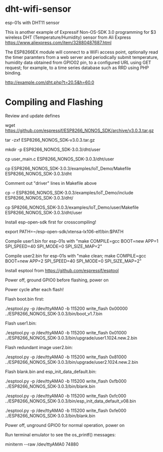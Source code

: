 # dht-wifi-sensor
esp-01s with DHT11 sensor

This is another example of Expressif Non-OS-SDK 3.0 programming for $3 wireless DHT (Temperature/Humidity) sensor from Ali Express https://www.aliexpress.com/item/32880487687.html

The ESP8266EX module will connect to a WiFi access point, optionally read the timer paramters from a web server and periodically submit temperature, humidity data obtained from GPIO02 pin, to a configured URL using GET request; for example, to a time series database such as RRD using PHP binding.

http://example.com/dht.php?t=20.5&h=60.0

# Compiling and Flashing

Review and update defines

wget https://github.com/espressif/ESP8266_NONOS_SDK/archive/v3.0.3.tar.gz

tar -zxf ESP8266_NONOS_SDK-v3.0.3.tar.gz

mkdir -p ESP8266_NONOS_SDK-3.0.3/dht/user

cp user_main.c ESP8266_NONOS_SDK-3.0.3/dht/user

cp ESP8266_NONOS_SDK-3.0.3/examples/IoT_Demo/Makefile ESP8266_NONOS_SDK-3.0.3/dht

Comment out "driver" lines in Makefile above

cp -r ESP8266_NONOS_SDK-3.0.3/examples/IoT_Demo/include ESP8266_NONOS_SDK-3.0.3/dht/

cp SP8266_NONOS_SDK-3.0.3/examples/IoT_Demo/user/Makefile ESP8266_NONOS_SDK-3.0.3/dht/user 

Install esp-open-sdk first for crosscompiling!

export PATH=~/esp-open-sdk/xtensa-lx106-elf/bin:$PATH

Compile user1.bin for esp-01s with "make COMPILE=gcc BOOT=new APP=1 SPI_SPEED=40 SPI_MODE=0 SPI_SIZE_MAP=2"

Compile user2.bin for esp-01s with "make clean; make COMPILE=gcc BOOT=new APP=2 SPI_SPEED=40 SPI_MODE=0 SPI_SIZE_MAP=2"

Install esptool from https://github.com/espressif/esptool

Power off, ground GPIO0 before flashing, power on

Power cycle after each flash!

Flash boot.bin first:

./esptool.py -p /dev/ttyAMA0 -b 115200 write_flash 0x00000 ../ESP8266_NONOS_SDK-3.0.3/bin/boot_v1.7.bin

Flash user1.bin:

./esptool.py -p /dev/ttyAMA0 -b 115200 write_flash 0x01000 ../ESP8266_NONOS_SDK-3.0.3/bin/upgrade/user1.1024.new.2.bin

Flash redundant image user2.bin:

./esptool.py -p /dev/ttyAMA0 -b 115200 write_flash 0x81000 ../ESP8266_NONOS_SDK-3.0.3/bin/upgrade/user2.1024.new.2.bin

Flash blank.bin and esp_init_data_default.bin:

./esptool.py -p /dev/ttyAMA0 -b 115200 write_flash 0xfb000 ../ESP8266_NONOS_SDK-3.0.3/bin/blank.bin

./esptool.py -p /dev/ttyAMA0 -b 115200 write_flash 0xfc000 ../ESP8266_NONOS_SDK-3.0.3/bin/esp_init_data_default_v08.bin

./esptool.py -p /dev/ttyAMA0 -b 115200 write_flash 0xfe000 ../ESP8266_NONOS_SDK-3.0.3/bin/blank.bin

Power off, unground GPIO0 for normal operation, power on

Run terminal emulator to see the os_printf() messages:

miniterm --raw /dev/ttyAMA0 74880
